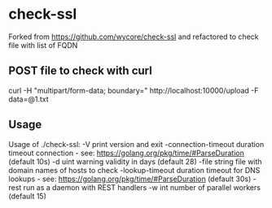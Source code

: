 # check-ssl
Forked from https://github.com/wycore/check-ssl and refactored to check file with list of FQDN 

## POST file to check with curl
curl  -H "multipart/form-data; boundary=" http://localhost:10000/upload -F data=@1.txt

## Usage
Usage of ./check-ssl:
  -V    print version and exit
  -connection-timeout duration
        timeout connection - see: https://golang.org/pkg/time/#ParseDuration (default 10s)
  -d uint
        warning validity in days (default 28)
  -file string
        file with domain names of hosts to check
  -lookup-timeout duration
        timeout for DNS lookups - see: https://golang.org/pkg/time/#ParseDuration (default 30s)
  -rest
        run as a daemon with REST handlers
  -w int
        number of parallel workers (default 15)